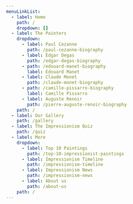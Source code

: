 ```yaml
---
menuLinkList:
  - label: Home
    path: /
    dropdown: []
  - label: The Painters
    dropdown:
      - label: Paul Cezanne
        path: /paul-cezanne-biography
      - label: Edgar Degas
        path: /edgar-degas-biography
      - path: /edouard-manet-biography
        label: Edouard Manet
      - label: Claude Monet
        path: /claude-monet-biography
      - path: /camille-pissarro-biography
        label: Camille Pissarro
      - label: Auguste Renoir
        path: /pierre-auguste-renoir-biography
    path: /
  - label: Our Gallery
    path: /gallery
  - label: The Impressionism Quiz
    path: /quiz
  - label: More
    dropdown:
      - label: Top 10 Paintings
        path: /top-10-impressionist-paintings
      - label: Impressionism Timeline
        path: /impressionism-timeline
      - label: Impressionism News
        path: /impressionism-news
      - label: About us
        path: /about-us
    path: /
---
```

